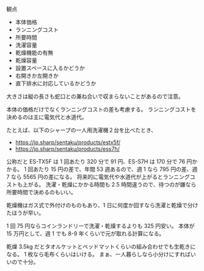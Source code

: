 観点

- 本体価格
- ランニングコスト
- 所要時間
- 洗濯容量
- 乾燥機能の有無
- 乾燥容量
- 設置スペースに入るかどうか
- 右開きか左開きか
- 直下排水に対応しているかどうか

大きさは縦の長さも蛇口との兼ね合いで収まらないことがあるので注意。

本体の価格だけでなくランニングコストの差も考慮する。
ランニングコストを決めるのは主に電気代と水道代。

たとえば、以下のシャープの一人用洗濯機２台を比べたとき、

- https://jp.sharp/sentaku/products/estx5f/
- https://jp.sharp/sentaku/products/ess7h/

公称だと ES-TX5F は 1 回あたり 320 分で 91 円、ES-S7H は 170 分で 76 円かかる。
1 回あたり 15 円の差で、年間 53 週あるので、週 1 なら 795 円の差、週 7 なら 5565 円の差になる。
将来的に電気代や水道代が上がるとランニングコストも上がる。
洗濯・乾燥にかかる時間も 2.5 時間違うので、待つのが嫌なら所要時間で決めるのもいい。

乾燥機はガス式で外付けのものもあり、1 日に何度か回すなら洗濯と乾燥で分けたほうが早い。

1 回 75 円ならコインランドリーで洗濯・乾燥するよりも 325 円安い。
本体が 15 万円として、週 1 でも 8-9 年くらいで元が取れる計算になる。

乾燥 3.5kg だとタオルケットとベッドマットくらいの組み合わせでも生乾きになる。
1 枚なら毛布くらいはいける。
まぁ、一人暮らしなら小分けにすればいいので十分。
